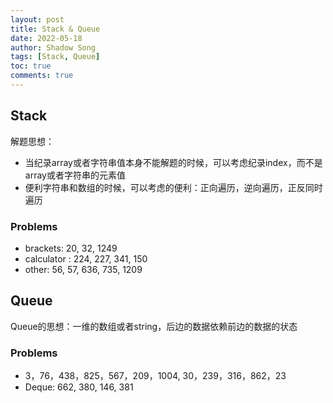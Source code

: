 ```yaml
---
layout: post
title: Stack & Queue
date: 2022-05-18
author: Shadow Song
tags: [Stack, Queue]
toc: true
comments: true
---
```


## Stack

解题思想：

- 当纪录array或者字符串值本身不能解题的时候，可以考虑纪录index，而不是array或者字符串的元素值
- 便利字符串和数组的时候，可以考虑的便利：正向遍历，逆向遍历，正反同时遍历

### Problems

- brackets: 20, 32, 1249
- calculator : 224, 227, 341, 150
- other: 56, 57, 636, 735, 1209


## Queue

Queue的思想：一维的数组或者string，后边的数据依赖前边的数据的状态

### Problems

- 3，76，438，825，567，209，1004, 30，239，316，862，23
- Deque: 662, 380, 146, 381



